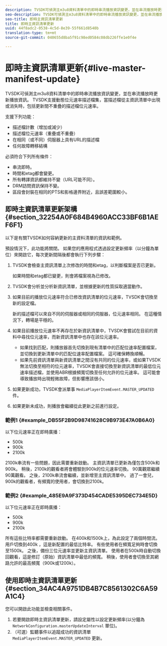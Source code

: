 ```yaml
---
description: TVSDK可偵測主m3u8資料清單中的即時串流播放資訊變更，並在串流播放時更新播放資訊。 TVSDK支援動態位元速率描述檔集，當描述檔從主資訊清單中出現或消失時，包括更新間不重疊的描述檔位元速率。
seo-description: TVSDK可偵測主m3u8資料清單中的即時串流播放資訊變更，並在串流播放時更新播放資訊。 TVSDK支援動態位元速率描述檔集，當描述檔從主資訊清單中出現或消失時，包括更新間不重疊的描述檔位元速率。
seo-title: 即時主資訊清單更新
title: 即時主資訊清單更新
uuid: 44f8adc2-0538-4c5d-8e39-55f661d8540b
translation-type: tm+mt
source-git-commit: 040655d8ba5f91c98ed0584c08db226ffe1e0f4e

---
```



# 即時主資訊清單更新{#live-master-manifest-update}

TVSDK可偵測主m3u8資料清單中的即時串流播放資訊變更，並在串流播放時更新播放資訊。 TVSDK支援動態位元速率描述檔集，當描述檔從主資訊清單中出現或消失時，包括更新間不重疊的描述檔位元速率。

支援下列功能：

* 描述檔計數（增加或減少）
* 描述檔位元速率（重疊或不重疊）
* 在相同（或不同）伺服器上具有URL的描述檔
* 任何故障轉移結構

必須符合下列所有條件：

* 串流即時。
* 時間和etag都會變更。
* 所有轉譯資訊都維持不變（URL可能不同）。
* DRM訪問資訊保持不變。
* 區段會封裝在相同的PTS和影格邊界附近，且誤差範圍較小。

## 即時主資訊清單更新架構 {#section_32254A0F684B4960ACC33BF6B1AEF6F1}

以下是有關TVSDK如何容納更新的主資料清單的資訊和範例。

預設情況下，此功能將關閉。 如果您的應用程式透過設定更新頻率（以分鐘為單位）來開啟它，每次更新間隔後都會執行下列步驟：

1. TVSDK會檢查主資訊清單上次修改的時間和etag，以判斷檔案是否已更新。

   如果時間和etag都已變更，則會將檔案視為已修改。
1. TVSDK會分析並分析新資訊清單，並根據更新的性質採取適當動作。
1. 如果目前的播放位元速率符合已修改資訊清單的位元速率，TVSDK會切換至新的設定檔。

   新的描述檔可以來自不同的伺服器或相同的伺服器，位元速率相同。 在這種情況下，轉場是平穩的。
1. 如果目前播放位元速率不再存在於新資訊清單中，TVSDK會嘗試在目前的資料中尋找位元速率，而新資訊清單中也存在該位元速率。

   * 如果找到匹配，則播放器首先切換到現有清單中的匹配位速率配置檔案，並切換到更新清單中的匹配位速率配置檔案。 這可確保轉換順暢。
   * 如果先前資訊清單與新資訊清單之間沒有共同的位元速率，或如果TVSDK無法切換至相符的位元速率，TVSDK會直接切換至新資訊清單的最低位元速率描述檔，並使用ABR根據頻寬切換至任何允許的位元速率。 這可能會導致播放時出現輕微故障，但影響應該很小。

1. 如果更新成功，TVSDK會派單事 `MediaPlayerItemEvent.MASTER_UPDATED` 件。
1. 如果更新未成功，則播放會繼續從此更新之前進行設定。

### 範例1 {#example_DB55F2B9D98741628C9B973E47A0B6A0}

以下位元速率正在即時廣播：

* 500k
* 900k
* 2100k

2100k串流有一些問題，因此需要重新啟動。 主資訊清單已更新為僅包含500k和900k。 稍後，2100k的觀看者將會體驗到900k的位元速率切換。 90萬觀眾繼續90萬觀看。 之後，2100k串流會繼續，並新增至主資訊清單中。 過了一會兒，900k的觀看者，有頻寬的使用者，會切換到2100k。

### 範例2 {#example_485E9A9F373D454CADE5395DEC734E5D}

以下位元速率正在即時廣播：

* 500k
* 900k
* 2100k

所有這些比特率都需要重新啟動。 在400k和1500k上，為此設定了兩個時間流。 用戶切換到400k ，這是新配置的最低比特率。 有些使用者在頻寬足夠時會切換至1500k。 之後，備份三位元速率並更新主資訊清單。 使用者在500k時自動切換回觀看，這是修訂（原始）資訊清單中最低的頻寬。 稍後，使用者會切換至其網路允許的最高頻寬（900k或1200k）。

## 使用即時主資訊清單更新 {#section_34AC4A9751DB4B7C8561302C6A59A1C4}

您可以開啟此功能並檢查相關事件。

1. 若要開啟即時主資訊清單更新，請設定屬性以設定更新頻率(以分鐘為 `NetworkConfiguration.masterUpdateInterval` 單位)。
1. （可選）監聽事件以追蹤成功的資訊清單 `MediaPlayerItemEvent.MASTER_UPDATED` 更新。

